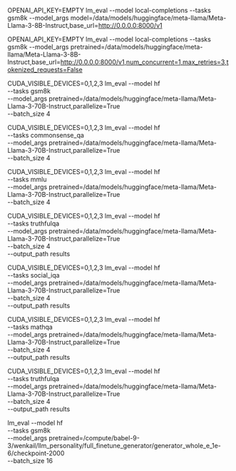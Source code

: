 <!-- lm_eval --model local-completions --tasks gsm8k --model_args model=meta-llama/Meta-Llama-3-8B-Instruct,tokenizer_backend=huggingface,base_url=http://0.0.0.0:8000/v1,num_concurrent=1,max_retries=3,tokenized_requests=False -->
<!-- --model_args model=meta-llama/Meta-Llama-3-8B-Instruct -->
OPENAI_API_KEY=EMPTY lm_eval --model local-completions --tasks gsm8k --model_args model=/data/models/huggingface/meta-llama/Meta-Llama-3-8B-Instruct,base_url=http://0.0.0.0:8000/v1

OPENAI_API_KEY=EMPTY lm_eval --model local-completions --tasks gsm8k --model_args pretrained=/data/models/huggingface/meta-llama/Meta-Llama-3-8B-Instruct,base_url=http://0.0.0.0:8000/v1,num_concurrent=1,max_retries=3,tokenized_requests=False

<!-- GSM8K -->
CUDA_VISIBLE_DEVICES=0,1,2,3 lm_eval --model hf \
    --tasks gsm8k \
    --model_args pretrained=/data/models/huggingface/meta-llama/Meta-Llama-3-70B-Instruct,parallelize=True \
    --batch_size 4

<!-- Commonsense QA -->

CUDA_VISIBLE_DEVICES=0,1,2,3 lm_eval --model hf \
    --tasks commonsense_qa \
    --model_args pretrained=/data/models/huggingface/meta-llama/Meta-Llama-3-70B-Instruct,parallelize=True \
    --batch_size 4

<!-- MMLU -->
CUDA_VISIBLE_DEVICES=0,1,2,3 lm_eval --model hf \
    --tasks mmlu \
    --model_args pretrained=/data/models/huggingface/meta-llama/Meta-Llama-3-70B-Instruct,parallelize=True \
    --batch_size 4

<!-- Truthful QA -->
CUDA_VISIBLE_DEVICES=0,1,2,3 lm_eval --model hf \
    --tasks truthfulqa \
    --model_args pretrained=/data/models/huggingface/meta-llama/Meta-Llama-3-70B-Instruct,parallelize=True \
    --batch_size 4 \
    --output_path results 

<!-- SocialIQA -->
CUDA_VISIBLE_DEVICES=0,1,2,3 lm_eval --model hf \
    --tasks social_iqa \
    --model_args pretrained=/data/models/huggingface/meta-llama/Meta-Llama-3-70B-Instruct,parallelize=True \
    --batch_size 4 \
    --output_path results 

<!-- MathQA -->
CUDA_VISIBLE_DEVICES=0,1,2,3 lm_eval --model hf \
    --tasks mathqa \
    --model_args pretrained=/data/models/huggingface/meta-llama/Meta-Llama-3-70B-Instruct,parallelize=True \
    --batch_size 4 \
    --output_path results 

<!-- GPQA -->
CUDA_VISIBLE_DEVICES=0,1,2,3 lm_eval --model hf \
    --tasks truthfulqa \
    --model_args pretrained=/data/models/huggingface/meta-llama/Meta-Llama-3-70B-Instruct,parallelize=True \
    --batch_size 4 \
    --output_path results 

lm_eval --model hf \
    --tasks gsm8k \
    --model_args pretrained=/compute/babel-9-3/wenkail/llm_personality/full_finetune_generator/generator_whole_e_1e-6/checkpoint-2000 \
    --batch_size 16